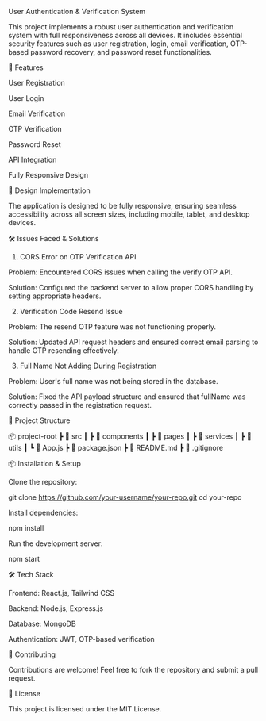 User Authentication & Verification System

This project implements a robust user authentication and verification system with full responsiveness across all devices. It includes essential security features such as user registration, login, email verification, OTP-based password recovery, and password reset functionalities.

🚀 Features

User Registration

User Login

Email Verification

OTP Verification

Password Reset

API Integration

Fully Responsive Design

📱 Design Implementation

The application is designed to be fully responsive, ensuring seamless accessibility across all screen sizes, including mobile, tablet, and desktop devices.

🛠️ Issues Faced & Solutions

1. CORS Error on OTP Verification API

Problem: Encountered CORS issues when calling the verify OTP API.

Solution: Configured the backend server to allow proper CORS handling by setting appropriate headers.

2. Verification Code Resend Issue

Problem: The resend OTP feature was not functioning properly.

Solution: Updated API request headers and ensured correct email parsing to handle OTP resending effectively.

3. Full Name Not Adding During Registration

Problem: User's full name was not being stored in the database.

Solution: Fixed the API payload structure and ensured that fullName was correctly passed in the registration request.

📂 Project Structure

📦 project-root
 ┣ 📂 src
 ┃ ┣ 📂 components
 ┃ ┣ 📂 pages
 ┃ ┣ 📂 services
 ┃ ┣ 📂 utils
 ┃ ┗ 📜 App.js
 ┣ 📜 package.json
 ┣ 📜 README.md
 ┣ 📜 .gitignore

📦 Installation & Setup

Clone the repository:

git clone https://github.com/your-username/your-repo.git
cd your-repo

Install dependencies:

npm install

Run the development server:

npm start

🛠️ Tech Stack

Frontend: React.js, Tailwind CSS

Backend: Node.js, Express.js

Database: MongoDB

Authentication: JWT, OTP-based verification

🤝 Contributing

Contributions are welcome! Feel free to fork the repository and submit a pull request.

📜 License

This project is licensed under the MIT License.

